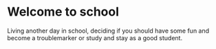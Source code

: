 # Welcome to school

Living another day in school, deciding if you should have some fun and become a troublemarker or study and stay as a good student.
